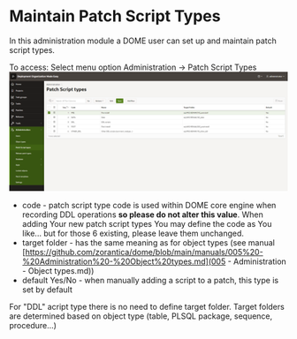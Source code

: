 # Maintain Patch Script Types
In this administration module a DOME user can set up and maintain patch script types.

To access: Select menu option Administration -> Patch Script Types
![007_files/patch_script_types.png](007_files/patch_script_types.png)
- code - patch script type code is used within DOME core engine when recording DDL operations **so please do not alter this value**. When adding Your new patch script types You may define the code as You like... but for those 6 existing, please leave them unchanged.
- target folder - has the same meaning as for object types (see manual [https://github.com/zorantica/dome/blob/main/manuals/005%20-%20Administration%20-%20Object%20types.md](005 - Administration - Object types.md))
- default Yes/No - when manually adding a script to a patch, this type is set by default

For "DDL" acript type there is no need to define target folder. Target folders are determined based on object type (table, PLSQL package, sequence, procedure...)